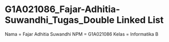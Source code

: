 # G1A021086_Fajar-Adhitia-Suwandhi_Tugas_Double Linked List
Nama   = Fajar Adhitia Suwandhi
NPM    = G1A021086
Kelas  = Informatika B
